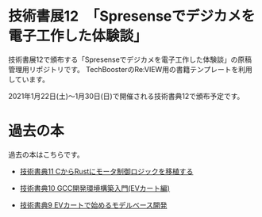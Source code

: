 # 技術書展12　「Spresenseでデジカメを電子工作した体験談」

技術書展12で頒布する「Spresenseでデジカメを電子工作した体験談」の原稿管理用リポジトリです。
TechBoosterのRe:VIEW用の書籍テンプレートを利用しています。

2021年1月22日(土)〜1月30日(日)で開催される技術書典12で頒布予定です。


# 過去の本
過去の本はこちらです。

 * [技術書典11 CからRustにモータ制御ロジックを移植する](https://techbookfest.org/product/5841041691246592?productVariantID=5858970117865472)

 * [技術書典10 GCC開発環境構築入門(EVカート編)](https://techbookfest.org/product/4581772882870272?productVariantID=5309574368198656)

 * [技術書典9 EVカートで始めるモデルベース開発](https://techbookfest.org/product/6581675934875648?productVariantID=5815321967460352)


